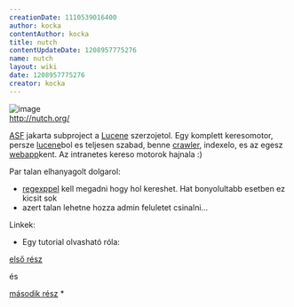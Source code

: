 ```yaml
---
creationDate: 1110539016400 
author: kocka 
contentAuthor: kocka 
title: nutch 
contentUpdateDate: 1208957775276 
name: nutch 
layout: wiki 
date: 1208957775276 
creator: kocka 
---
```

![image](http://incubator.apache.org/nutch/images/nutch-logo.gif)<br/>
http://nutch.org/

[ASF](ASF.html) jakarta subproject a [Lucene](Lucene.html) szerzojetol. Egy komplett keresomotor, persze [lucene](Lucene.html)bol es teljesen szabad, benne [crawler](Missing.html), indexelo, es az egesz [webapp](webapp.html)kent. Az intranetes kereso motorok hajnala :)

Par talan elhanyagolt dolgarol: 

*   [regexppel](regexp.html) kell megadni hogy hol kereshet. Hat bonyolultabb esetben ez kicsit sok
*   azert talan lehetne hozza admin feluletet csinalni...



Linkek:
*   Egy tutorial olvasható róla: 

[első rész](http://today.java.net/pub/a/today/2006/01/10/introduction-to-nutch-1.html)

és  

[második rész](http://today.java.net/pub/a/today/2006/02/16/introduction-to-nutch-2.html)
*   
